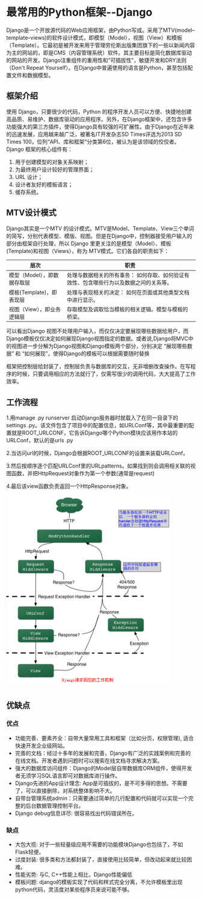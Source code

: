 # 最常用的Python框架--Django

Django是一个开放源代码的Web应用框架，由Python写成。采用了MTV(model–template–views)的软件设计模式，即模型（Model），视图（View）和模板（Template）。它最初是被开发来用于管理劳伦斯出版集团旗下的一些以新闻内容为主的网站的，即是CMS（内容管理系统）软件。其主要目标是简化数据库驱动的网站的开发。Django注重组件的重用性和“可插拔性”，敏捷开发和DRY法则（Don't Repeat Yourself）。在Django中普遍使用的语言是Python，甚至包括配置文件和数据模型。

## 框架介绍

使用 Django，只要很少的代码，Python 的程序开发人员可以方便、快捷地创建高品质、易维护、数据库驱动的应用程序。另外，在Django框架中，还包含许多功能强大的第三方插件，使得Django具有较强的可扩展性。由于Django在近年来的迅速发展，应用越来越广泛，被著名IT开发杂志SD Times评选为2013 SD Times 100，位列“API、库和框架”分类第6位，被认为是该领域的佼佼者。Django 框架的核心组件有：

1. 用于创建模型的对象关系映射；
2. 为最终用户设计较好的管理界面；
3. URL 设计；
4. 设计者友好的模板语言；
5. 缓存系统。

## MTV设计模式

Django其实是一个MTV 的设计模式。MTV是Model、Template、View三个单词的简写，分别代表模型、模版、视图。但是在Django中，控制器接受用户输入的部分由框架自行处理，所以 Django 里更关注的是模型（Model）、模板(Template)和视图（Views），称为 MTV模式。它们各自的职责如下：

| 层次                        | 职责                                                         |
| --------------------------- | ------------------------------------------------------------ |
| 模型（Model），即数据存取层 | 处理与数据相关的所有事务： 如何存取、如何验证有效性、包含哪些行为以及数据之间的关系等。 |
| 模板(Template)，即表现层    | 处理与表现相关的决定： 如何在页面或其他类型文档中进行显示。  |
| 视图（View），即业务逻辑层  | 存取模型及调取恰当模板的相关逻辑。模型与模板的桥梁。         |

可以看出Django 视图不处理用户输入，而仅仅决定要展现哪些数据给用户，而Django模板仅仅决定如何展现Django视图指定的数据。或者说,Django将MVC中的视图进一步分解为Django视图和Django模板两个部分，分别决定 “展现哪些数据” 和 “如何展现”，使得Django的模板可以根据需要随时替换

框架把控制层给封装了，控制层负责与数据库的交互，无非增删改查操作。在写程序的时候，只要调用相应的方法就行了，仅需写很少的调用代码，大大提高了工作效率。

## 工作流程

1.用manage .py runserver 启动Django服务器时就载入了在同一目录下的settings .py。该文件包含了项目中的配置信息，如URLConf等，其中最重要的配置就是ROOT_URLCONF，它告诉Django哪个Python模块应该用作本站的URLConf，默认的是urls .py

2.当访问url的时候，Django会根据ROOT_URLCONF的设置来装载URLConf。

3.然后按顺序逐个匹配URLConf里的URLpatterns。如果找到则会调用相关联的视图函数，并把HttpRequest对象作为第一个参数(通常是request)

4.最后该view函数负责返回一个HttpResponse对象。

![image-20220930171611389](%E6%9C%80%E5%B8%B8%E7%94%A8%E7%9A%84Python%E6%A1%86%E6%9E%B6-Django.assets/image-20220930171611389.png)

## 优缺点

### 优点

- 功能完善、要素齐全：自带大量常用工具和框架（比如分页，权限管理), 适合快速开发企业级网站。
- 完善的文档：经过十多年的发展和完善，Django有广泛的实践案例和完善的在线文档。开发者遇到问题时可以搜索在线文档寻求解决方案。
- 强大的数据库访问组件：Django的Model层自带数据库ORM组件，使得开发者无须学习SQL语言即可对数据库进行操作。
- Django先进的App设计理念: App是可插拔的，是不可多得的思想。不需要了，可以直接删除，对系统整体影响不大。
- 自带台管理系统admin：只需要通过简单的几行配置和代码就可以实现一个完整的后台数据管理控制平台。
- Django debug信息详尽: 很容易找出代码错误所在。

### 缺点

- 大包大揽: 对于一些轻量级应用不需要的功能模块Django也包括了，不如Flask轻便。
- 过度封装: 很多类和方法都封装了，直接使用比较简单，但改动起来就比较困难。
- 性能劣势: 与C, C++性能上相比，Django性能偏低
- 模板问题: django的模板实现了代码和样式完全分离，不允许模板里出现python代码，灵活度对某些程序员来说可能不够。